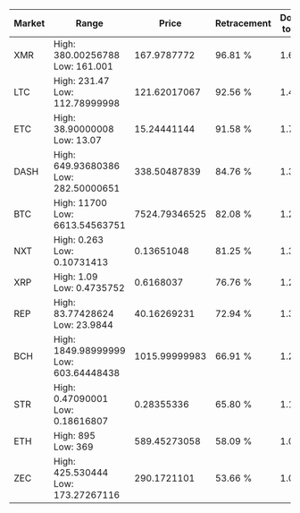 | Market | Range | Price| Retracement | Doubles to 50% |
| --- | --- | --- | --- | --- |
| XMR | High: 380.00256788<br />Low: 161.001 | 167.9787772 | 96.81 % | 1.61 |
| LTC | High: 231.47<br />Low: 112.78999998 | 121.62017067 | 92.56 % | 1.42 |
| ETC | High: 38.90000008<br />Low: 13.07 | 15.24441144 | 91.58 % | 1.70 |
| DASH | High: 649.93680386<br />Low: 282.50000651 | 338.50487839 | 84.76 % | 1.38 |
| BTC | High: 11700<br />Low: 6613.54563751 | 7524.79346525 | 82.08 % | 1.22 |
| NXT | High: 0.263<br />Low: 0.10731413 | 0.13651048 | 81.25 % | 1.36 |
| XRP | High: 1.09<br />Low: 0.4735752 | 0.6168037 | 76.76 % | 1.27 |
| REP | High: 83.77428624<br />Low: 23.9844 | 40.16269231 | 72.94 % | 1.34 |
| BCH | High: 1849.98999999<br />Low: 603.64448438 | 1015.99999983 | 66.91 % | 1.21 |
| STR | High: 0.47090001<br />Low: 0.18616807 | 0.28355336 | 65.80 % | 1.16 |
| ETH | High: 895<br />Low: 369 | 589.45273058 | 58.09 % | 1.07 |
| ZEC | High: 425.530444<br />Low: 173.27267116 | 290.1721101 | 53.66 % | 1.03 |
